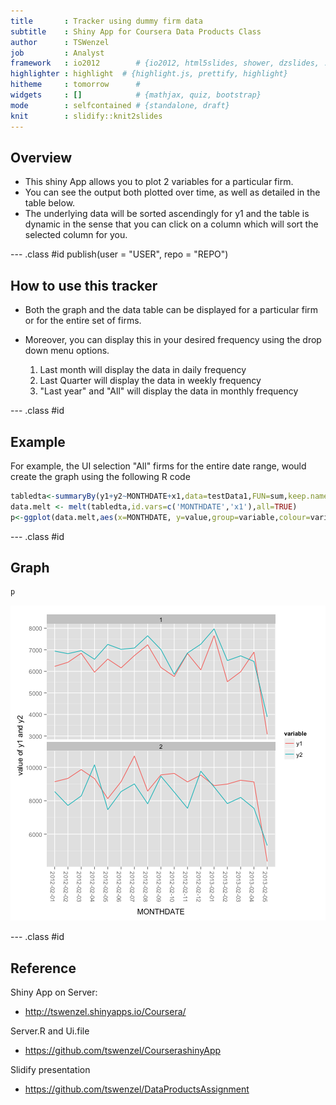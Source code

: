 ```yaml
---
title       : Tracker using dummy firm data
subtitle    : Shiny App for Coursera Data Products Class
author      : TSWenzel
job         : Analyst
framework   : io2012        # {io2012, html5slides, shower, dzslides, ...}
highlighter : highlight  # {highlight.js, prettify, highlight}
hitheme     : tomorrow      # 
widgets     : []            # {mathjax, quiz, bootstrap}
mode        : selfcontained # {standalone, draft}
knit        : slidify::knit2slides
---
```


## Overview
- This shiny App allows you to plot 2 variables for a particular firm.
- You can see the output both plotted over time, as well as detailed in the table below. 
- The underlying data will be sorted ascendingly for y1 and the table is dynamic in the sense that you can click on a column which will sort the selected column for you.

--- .class #id publish(user = "USER", repo = "REPO")

## How to use this tracker

- Both the graph and the data table can be displayed for a particular firm or for the entire set of firms. 
- Moreover, you can display this in your desired frequency using the drop down menu options. 

  1. Last month will display the data in daily frequency
  2. Last Quarter will display the data in weekly frequency
  3. "Last year" and  "All" will display the data in monthly frequency


--- .class #id 

## Example

For example, the UI selection "All" firms for the entire date range, would create the graph using the following R code




```r
tabledta<-summaryBy(y1+y2~MONTHDATE+x1,data=testData1,FUN=sum,keep.names=TRUE)
data.melt <- melt(tabledta,id.vars=c('MONTHDATE','x1'),all=TRUE)
p<-ggplot(data.melt,aes(x=MONTHDATE, y=value,group=variable,colour=variable))+geom_line()+facet_wrap(~x1,scales='free_y',ncol=1)+ylab("value of y1 and y2")+ theme(axis.text.x = element_text(angle = -90, hjust = 1))
```


--- .class #id 

## Graph

```r
p
```

![plot of chunk unnamed-chunk-2](assets/fig/unnamed-chunk-2.png) 


--- .class #id 


## Reference


Shiny App on Server: 
- http://tswenzel.shinyapps.io/Coursera/

Server.R and Ui.file
- https://github.com/tswenzel/CourserashinyApp

Slidify presentation
- https://github.com/tswenzel/DataProductsAssignment

